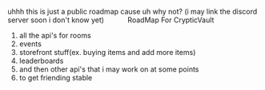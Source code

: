 uhhh this is just a public roadmap cause uh why not?
(i may link the discord server soon i don't know yet)
‎ ‎ ‎ ‎ ‎ ‎ ‎ ‎ ‎ ‎ ‎ RoadMap For CrypticVault
1. all the api's for rooms
2. events
3. storefront stuff(ex. buying items and add more items)
4. leaderboards
5. and then other api's that i may work on at some points
6. to get friending stable 
